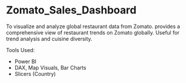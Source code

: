 # Zomato_Sales_Dashboard
To visualize and analyze global restaurant data from Zomato. provides a comprehensive view of restaurant trends on Zomato globally. Useful for trend analysis and cuisine diversity.

Tools Used:
- Power BI
- DAX, Map Visuals, Bar Charts
- Slicers (Country)


